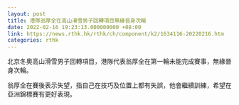 ```yaml
---
layout: post
title: 港隊翁厚全在高山滑雪男子回轉項目無緣晉身次輪
date: 2022-02-16 19:23:13.000000000 +08:00
link: https://news.rthk.hk/rthk/ch/component/k2/1634116-20220216.htm
categories: rthk
---
```


北京冬奧高山滑雪男子回轉項目，港隊代表翁厚全在第一輪未能完成賽事，無緣晉身次輪。

翁厚全在賽後表示失望，指自己在技巧及位置上都有失誤，他會繼續訓練，希望在亞洲錦標賽有更好表現。
